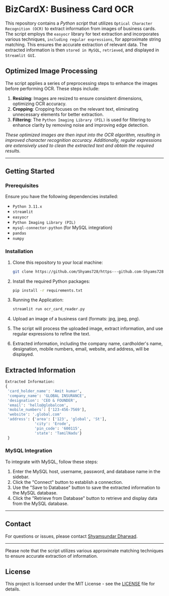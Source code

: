 # BizCardX: Business Card OCR

This repository contains a _Python script_ that utilizes `Optical Character Recognition (OCR)` to extract information from images of business cards. The script employs the `easyocr` library for text extraction and incorporates various techniques, `including regular expressions`, for approximate string matching. This ensures the accurate extraction of relevant data. The extracted information is then `stored in MySQL`, `retrieved`, and displayed in `Streamlit GUI`.

## Optimized Image Processing

The script applies a series of preprocessing steps to enhance the images before performing OCR. These steps include:

1. **Resizing**: Images are resized to ensure consistent dimensions, optimizing OCR accuracy.
2. **Cropping**: Cropping focuses on the relevant text, eliminating unnecessary elements for better extraction.
3. **Filtering**: The `Python Imaging Library (PIL)` is used for filtering to enhance clarity by removing noise and improving edge detection.

_These optimized images are then input into the OCR algorithm, resulting in improved character recognition accuracy. Additionally, regular expressions are extensively used to clean the extracted text and obtain the required results._

---

## Getting Started

### Prerequisites

Ensure you have the following dependencies installed:

- `Python 3.11.x`
- `streamlit`
- `easyocr`
- `Python Imaging Library (PIL)`
- `mysql-connector-python` (for MySQL integration)
- `pandas`
- `numpy`

### Installation

1. Clone this repository to your local machine:

   ```bash
   git clone https://github.com/Shyams728/https---github.com-Shyams728-bizcard_ocr_project/edit/main.git
   ```

2. Install the required Python packages:

   ```bash
   pip install -r requirements.txt
   ```
5. Running the Application:

   ```bash
   streamlit run ocr_card_reader.py
   ```


1. Upload an image of a business card (formats: jpg, jpeg, png).
2. The script will process the uploaded image, extract information, and use regular expressions to refine the text.
3. Extracted information, including the company name, cardholder's name, designation, mobile numbers, email, website, and address, will be displayed.

## Extracted Information
```python
Extracted Information: 
{
 'card_holder_name': 'Amit kumar',
 'company_name': 'GLOBAL INSURANCE',
 'designation': 'CEO & FOUNDER',
 'email': 'hello@globalcom',
 'mobile_numbers': ['123-456-7569'],
 'website': '.global.com'
 'address': {'area': ['123', 'global', 'St'],
             'city': 'Erode',
             'pin_code': '600115',
             'state': 'TamilNadu'}
 }
```

### MySQL Integration

To integrate with MySQL, follow these steps:

1. Enter the MySQL host, username, password, and database name in the sidebar.
2. Click the "Connect" button to establish a connection.
3. Use the "Save to Database" button to save the extracted information to the MySQL database.
4. Click the "Retrieve from Database" button to retrieve and display data from the MySQL database.

---

## Contact

For questions or issues, please contact [Shyamsundar Dharwad](mailto:shyamsundardharwad@gmail.com).

---

Please note that the script utilizes various approximate matching techniques to ensure accurate extraction of information.

## License

This project is licensed under the MIT License - see the [LICENSE](LICENSE) file for details.
```
